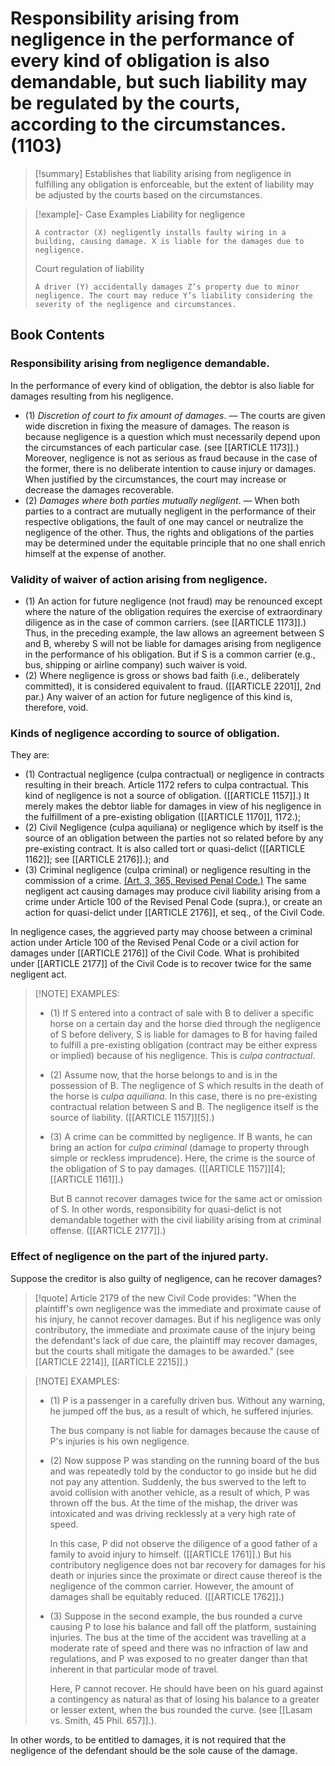# Responsibility arising from negligence in the performance of every kind of obligation is also demandable, but such liability may be regulated by the courts, according to the circumstances. (1103)

> [!summary] Establishes that liability arising from negligence in fulfilling any obligation is enforceable, but the extent of liability may be adjusted by the courts based on the circumstances.

> [!example]-  Case Examples
> Liability for negligence
> ```
> A contractor (X) negligently installs faulty wiring in a building, causing damage. X is liable for the damages due to negligence.
> ```
> Court regulation of liability
> ```
> A driver (Y) accidentally damages Z’s property due to minor negligence. The court may reduce Y’s liability considering the severity of the negligence and circumstances.
> ```

## Book Contents

### Responsibility arising from negligence demandable.

In the performance of every kind of obligation, the debtor is also liable for damages resulting from his negligence.

- (1) *Discretion of court to fix amount of damages*. — The courts are given wide discretion in fixing the measure of damages. The reason is because negligence is a question which must necessarily depend upon the circumstances of each particular case. (see [[ARTICLE 1173]].) Moreover, negligence is not as serious as fraud because in the case of the former, there is no deliberate intention to cause injury or damages. When justified by the circumstances, the court may increase or decrease the damages recoverable.
- (2) *Damages where both parties mutually negligent*. — When both parties to a contract are mutually negligent in the performance of their respective obligations, the fault of one may cancel or neutralize the negligence of the other. Thus, the rights and obligations of the parties may be determined under the equitable principle that no one shall enrich himself at the expense of another.

### Validity of waiver of action arising from negligence.

- (1) An action for future negligence (not fraud) may be renounced except where the nature of the obligation requires the exercise of extraordinary diligence as in the case of common carriers. (see [[ARTICLE 1173]].) Thus, in the preceding example, the law allows an agreement between S and B, whereby S will not be liable for damages arising from negligence in the performance of his obligation. But if S is a common carrier (e.g., bus, shipping or airline company) such waiver is void.
- (2) Where negligence is gross or shows bad faith (i.e., deliberately committed), it is considered equivalent to fraud. ([[ARTICLE 2201]], 2nd par.) Any waiver of an action for future negligence of this kind is, therefore, void.

### Kinds of negligence according to source of obligation.
They are:

- (1) Contractual negligence (culpa contractual) or negligence in contracts resulting in their breach. Article 1172 refers to culpa contractual. This kind of negligence is not a source of obligation. ([[ARTICLE 1157]].) It merely makes the debtor liable for damages in view of his negligence in the fulfillment of a pre-existing obligation ([[ARTICLE 1170]], 1172.);
- (2) Civil Negligence (culpa aquiliana) or negligence which by itself is the source of an obligation between the parties not so related before by any pre-existing contract. It is also called tort or quasi-delict ([[ARTICLE 1162]]; see [[ARTICLE 2176]].); and
- (3) Criminal negligence (culpa criminal) or negligence resulting in the commission of a crime. [(Art. 3, 365, Revised Penal Code.)](https://www.officialgazette.gov.ph/1930/12/08/act-no-3815-s-1930/) The same negligent act causing damages may produce civil liability arising from a crime under Article 100 of the Revised Penal Code (supra.), or create an action for quasi-delict under [[ARTICLE 2176]], et seq., of the Civil Code.

In negligence cases, the aggrieved party may choose between a criminal action under Article 100 of the Revised Penal Code or a civil action for damages under [[ARTICLE 2176]] of the Civil Code. What is prohibited under [[ARTICLE 2177]] of the Civil Code is to recover twice for the same negligent act. 


> [!NOTE] EXAMPLES:
> - (1) If S entered into a contract of sale with B to deliver a specific horse on a certain day and the horse died through the negligence of S before delivery, S is liable for damages to B for having failed to fulfill a pre-existing obligation (contract may be either express or implied) because of his negligence. This is *culpa contractual*. 
>
> - (2) Assume now, that the horse belongs to and is in the possession of B. The negligence of S which results in the death of the horse is *culpa aquiliana*. In this case, there is no pre-existing contractual relation between S and B. The negligence itself is the source of liability. ([[ARTICLE 1157]][5].)
>
> - (3) A crime can be committed by negligence. If B wants, he can bring an action for *culpa criminal* (damage to property through simple or reckless imprudence). Here, the crime is the source of the obligation of S to pay damages. ([[ARTICLE 1157]][4]; [[ARTICLE 1161]].) 
>
>   But B cannot recover damages twice for the same act or omission of S. In other words, responsibility for quasi-delict is not demandable together with the civil liability arising from at criminal offense. ([[ARTICLE 2177]].) 

### Effect of negligence on the part of the injured party. 
Suppose the creditor is also guilty of negligence, can he recover damages? 

> [!quote] Article 2179 of the new Civil Code provides: 
> "When the plaintiff's own negligence was the immediate and proximate cause of his injury, he cannot recover damages. But if his negligence was only contributory, the immediate and proximate cause of the injury being the defendant's lack of due care, the plaintiff may recover damages, but the courts shall mitigate the damages to be awarded." (see [[ARTICLE 2214]], [[ARTICLE 2215]].)


> [!NOTE] EXAMPLES:
> - (1) P is a passenger in a carefully driven bus. Without any warning, he jumped off the bus, as a result of which, he suffered injuries. 
>
>   The bus company is not liable for damages because the cause of P's injuries is his own negligence. 
>
> - (2) Now suppose P was standing on the running board of the bus and was repeatedly told by the conductor to go inside but he did not pay any attention. Suddenly, the bus swerved to the left to avoid collision with another vehicle, as a result of which, P was thrown off the bus. At the time of the mishap, the driver was intoxicated and was driving recklessly at a very high rate of speed. 
>
>   In this case, P did not observe the diligence of a good father of a family to avoid injury to himself. ([[ARTICLE 1761]].) But his contributory negligence does not bar recovery for damages for his death or injuries since the proximate or direct cause thereof is the negligence of the common carrier. However, the amount of damages shall be equitably reduced. ([[ARTICLE 1762]].) 
>
> - (3) Suppose in the second example, the bus rounded a curve causing P to lose his balance and fall off the platform, sustaining injuries. The bus at the time of the accident was travelling at a moderate rate of speed and there was no infraction of law and regulations, and P was exposed to no greater danger than that inherent in that particular mode of travel. 
>
>   Here, P cannot recover. He should have been on his guard against a contingency as natural as that of losing his balance to a greater or lesser extent, when the bus rounded the curve. (see [[Lasam vs. Smith, 45 Phil. 657]].). 

In other words, to be entitled to damages, it is not required that the negligence of the defendant should be the sole cause of the damage. 
